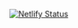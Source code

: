 [![Netlify Status](https://api.netlify.com/api/v1/badges/d4877449-0197-4bc9-a47a-74ce97fd1a9b/deploy-status)](https://app.netlify.com/sites/system-sync/deploys)
